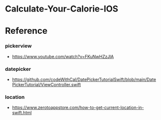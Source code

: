 # Calculate-Your-Calorie-IOS
# Reference
### pickerview
- https://www.youtube.com/watch?v=FKuNwHZzJlA
### datepicker
- https://github.com/codeWithCal/DatePickerTutorialSwift/blob/main/DatePickerTutorial/ViewController.swift
### location
- https://www.zerotoappstore.com/how-to-get-current-location-in-swift.html
